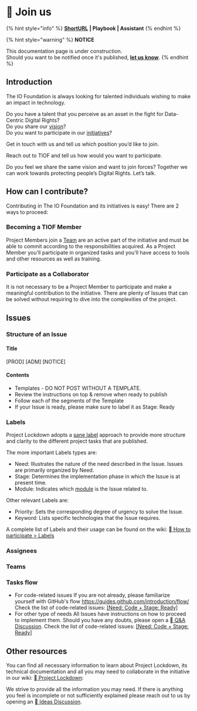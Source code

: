 # 🚧 Join us

{% hint style="info" %}
[**ShortURL**](https://tiof.click/TIOFJoinUs) **| Playbook | Assistant**
{% endhint %}



{% hint style="warning" %}
**NOTICE**

This documentation page is under construction.\
Should you want to be notified once it's published, [**let us know**](https://tiof.click/TIOFTarianUpdatesService).
{% endhint %}

## Introduction

The IO Foundation is always looking for talented individuals wishing to make an impact in technology.

Do you have a talent that you perceive as an asset in the fight for Data-Centric Digital Rights?\
Do you share our [vision](https://tiof.click/TIOFVision)?\
Do you want to participate in our [initiatives](https://tiof.click/TIOFInitiatives)?

Get in touch with us and tell us which position you’d like to join.

&#x20; Reach out to TIOF and tell us how would you want to participate.

Do you feel we share the same vision and want to join forces? Together we can work towards protecting people’s Digital Rights. Let’s talk.

## How can I contribute?

Contributing in The IO Foundation and its initiatives is easy! There are 2 ways to proceed:

### Becoming a TIOF Member

Project Members join a [Team](https://github.com/TheIOFoundation/ProjectLockdown/wiki/How-to-participate#teams) are an active part of the initiative and must be able to commit according to the responsibilities acquired. As a Project Member you'll participate in organized tasks and you'll have access to tools and other resources as well as training.

### Participate as a Collaborator

It is not necessary to be a Project Member to participate and make a meaningful contribution to the initiative. There are plenty of Issues that can be solved without requiring to dive into the complexities of the project.

## Issues

### Structure of an Issue

#### Title

\[PROD] \[ADM] \[NOTICE]

#### Contents

* Templates - DO NOT POST WITHOUT A TEMPLATE.
* Review the instructions on top & remove when ready to publish
* Follow each of the segments of the Template
* If your Issue is ready, please make sure to label it as Stage: Ready

### Labels

Project Lockdown adopts a [sane label](https://medium.com/@dave\_lunny/sane-github-labels-c5d2e6004b63) approach to provide more structure and clarity to the different project tasks that are published.

The more important Labels types are:

* Need: Illustrates the nature of the need described in the Issue. Issues are primarily organized by Need.
* Stage: Determines the implementation phase in which the Issue is at present time.
* Module: Indicates which [module](https://github.com/TheIOFoundation/ProjectLockdown#project-architecture) is the Issue related to.

Other relevant Labels are:

* Priority: Sets the corresponding degree of urgency to solve the Issue.
* Keyword: Lists specific technologies that the Issue requires.

A complete list of Labels and their usage can be found on the wiki: [ How to participate > Labels](https://github.com/TheIOFoundation/ProjectLockdown/wiki/How-to-participate#labels)

### Assignees

### Teams

### Tasks flow

* For code-related issues If you are not already, please familiarize yourself with GitHub's flow https://guides.github.com/introduction/flow/ Check the list of code-related issues: [\[Need: Code + Stage: Ready\]](https://github.com/TheIOFoundation/ProjectLockdown/issues?q=is:open%20is:issue%20label:%22Need:%20Code%22%20label:%22Stage:%20Ready%22)
* For other type of needs All Issues have instructions on how to proceed to implement them. Should you have any doubts, please open a [ Q\&A Discussion](https://github.com/TheIOFoundation/ProjectLockdown/discussions?discussions\_q=category:Q\&A). Check the list of code-related issues: [\[Need: Code + Stage: Ready\]](https://github.com/TheIOFoundation/ProjectLockdown/issues?q=is:open%20is:issue%20label:%22Need:%20Code%22%20label:%22Stage:%20Ready%22)

## Other resources

You can find all necessary information to learn about Project Lockdown, its technical documentation and all you may need to collaborate in the initiative in our wiki: [ Project Lockdown](https://github.com/TheIOFoundation/ProjectLockdown/wiki):

We strive to provide all the information you may need. If there is anything you feel is incomplete or not sufficiently explained please reach out to us by opening an [ Ideas Discussion](https://github.com/TheIOFoundation/ProjectLockdown/discussions?discussions\_q=category:Ideas).

